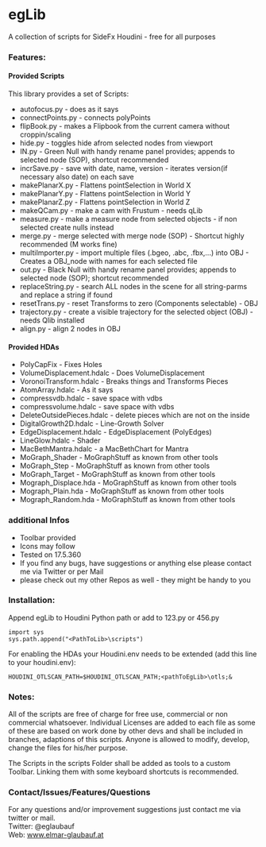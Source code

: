 # egLib

A collection of scripts for SideFx Houdini - free for all purposes

### Features:

#### Provided Scripts
This library provides a set of Scripts:

- autofocus.py - does as it says
- connectPoints.py - connects polyPoints
- flipBook.py - makes a Flipbook from the current camera without croppin/scaling
- hide.py - toggles hide afrom selected nodes from viewport
- IN.py - Green Null with handy rename panel provides; appends to selected node (SOP), shortcut recommended
- incrSave.py - save with date, name, version - iterates version(if necessary also date) on each save
- makePlanarX.py - Flattens pointSelection in World X
- makePlanarY.py - Flattens pointSelection in World Y
- makePlanarZ.py - Flattens pointSelection in World Z
- makeQCam.py   - make a cam with Frustum - needs qLib
- measure.py - make a measure node from selected objects - if non selected create nulls instead
- merge.py - merge selected with merge node (SOP) - Shortcut highly recommended (M works fine)
- multiImporter.py - import multiple files (.bgeo, .abc, .fbx,...) into OBJ - Creates a OBJ_node with names for each selected file
- out.py - Black Null with handy rename panel provides; appends to selected node (SOP); shortcut recommended
- replaceString.py - search ALL nodes in the scene for all string-parms and replace a string if found
- resetTrans.py - reset Transforms to zero (Components selectable) - OBJ
- trajectory.py - create a visible trajectory for the selected object (OBJ) - needs Qlib installed
- align.py  - align 2 nodes in OBJ

#### Provided HDAs


- PolyCapFix - Fixes Holes
- VolumeDisplacement.hdalc - Does VolumeDisplacement
- VoronoiTransform.hdalc - Breaks things and Transforms Pieces
- AtomArray.hdalc - As it says
- compressvdb.hdalc - save space with vdbs
- compressvolume.hdalc - save space with vdbs
- DeleteOutsidePieces.hdalc - delete pieces which are not on the inside
- DigitalGrowth2D.hdalc - Line-Growth Solver
- EdgeDisplacement.hdalc - EdgeDisplacement (PolyEdges)
- LineGlow.hdalc - Shader
- MacBethMantra.hdalc - a MacBethChart for Mantra
- MoGraph_Shader - MoGraphStuff as known from other tools
- MoGraph_Step - MoGraphStuff as known from other tools
- MoGraph_Target - MoGraphStuff as known from other tools
- Mograph_Displace.hda - MoGraphStuff as known from other tools
- Mograph_Plain.hda - MoGraphStuff as known from other tools
- Mograph_Random.hda - MoGraphStuff as known from other tools

### additional Infos

- Toolbar provided 
- Icons may follow
- Tested on 17.5.360 
- If you find any bugs, have suggestions or anything else please contact me via Twitter or per Mail
- please check out my other Repos as well - they might be handy to you


### Installation:

Append egLib to Houdini Python path or add to 123.py or 456.py

```
import sys
sys.path.append("<PathToLib>\scripts")
```

For enabling the HDAs your Houdini.env needs to be extended (add this line to your houdini.env):

```
HOUDINI_OTLSCAN_PATH=$HOUDINI_OTLSCAN_PATH;<pathToEgLib>\otls;&
```

### Notes:

All of the scripts are free of charge for free use, commercial or non commercial whatsoever.  Individual Licenses are added to each file as some of these are based on work done by other devs and shall be included in branches, adaptions of this scripts. Anyone is allowed to modify, develop, change the files for his/her purpose.

The Scripts in the scripts Folder shall be added as tools to a custom Toolbar. Linking them with some keyboard shortcuts is recommended.


### Contact/Issues/Features/Questions

For any questions and/or improvement suggestions just contact me via twitter or mail.<br>
Twitter: @eglaubauf <br>
Web: www.elmar-glaubauf.at
